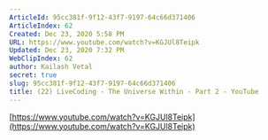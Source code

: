 ```yaml
---
ArticleId: 95cc381f-9f12-43f7-9197-64c66d371406
ArticleIndex: 62
Created: Dec 23, 2020 5:58 PM
URL: https://www.youtube.com/watch?v=KGJUl8Teipk
Updated: Dec 23, 2020 7:32 PM
WebClipIndex: 62
author: Kailash Vetal
secret: true
slug: 95cc381f-9f12-43f7-9197-64c66d371406
title: (22) LiveCoding - The Universe Within - Part 2 - YouTube
---
```

[https://www.youtube.com/watch?v=KGJUl8Teipk](https://www.youtube.com/watch?v=KGJUl8Teipk)
